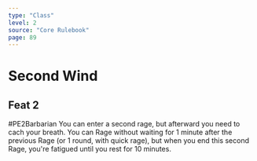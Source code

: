 ```yaml
---
type: "Class"
level: 2
source: "Core Rulebook"
page: 89
---
```

# Second Wind
## Feat 2
#PE2Barbarian
You can enter a second rage, but afterward you need to cach your breath. You can Rage without waiting for 1 minute after the previous Rage (or 1 round, with quick rage), but when you end this second Rage, you're fatigued until you rest for 10 minutes.
